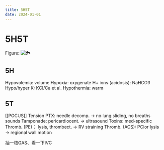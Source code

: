 ```yaml
---
title: 5H5T
date: 2024-01-01
---
```

# 5H5T

Figure: ![🏞️](https://i.imgur.com/y8N07W9.png)

## 5H
Hypovolemia: volume
Hypoxia: oxygenate
H+ ions (acidosis): NaHCO3
Hypo/hyper K: KCI/Ca et al.
Hypothermia: warm

## 5T
[[POCUS]]
Tension PTX: needle decomp.
-> no lung sliding, no breaths sounds
Tamponade: pericardiocent.
-> ultrasound
Toxins: med-specific
Thromb. (PE)： lysis, thrombect.
-> RV straining
Thromb. (ACS): PClor lysis
-> regional wall motion

抽一枝GAS、看一下IVC
